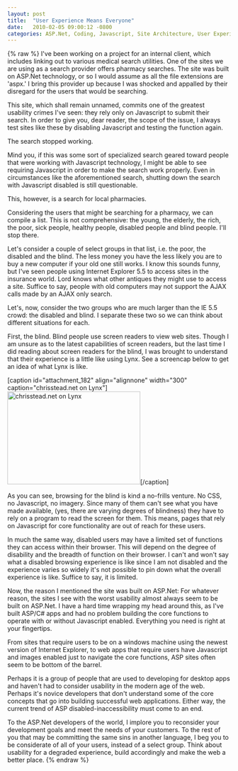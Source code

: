 ```yaml
---
layout: post
title:  "User Experience Means Everyone"
date:   2010-02-05 09:00:12 -0800
categories: ASP.Net, Coding, Javascript, Site Architecture, User Experience
---
```

{% raw %}
I've been working on a project for an internal client, which includes linking out to various medical search utilities.  One of the sites we are using as a search provider offers pharmacy searches.  The site was built on ASP.Net technology, or so I would assume as all the file extensions are 'aspx.'  I bring this provider up because I was shocked and appalled by their disregard for the users that would be searching.

This site, which shall remain unnamed, commits one of the greatest usability crimes I've seen: they rely only on Javascript to submit their search.  In order to give you, dear reader, the scope of the issue, I always test sites like these by disabling Javascript and testing the function again.

The search stopped working.<!--more-->

Mind you, if this was some sort of specialized search geared toward people that were working with Javascript technology, I might be able to see requiring Javascript in order to make the search work properly.  Even in circumstances like the aforementioned search, shutting down the search with Javascript disabled is still questionable.

This, however, is a search for local pharmacies.

Considering the users that might be searching for a pharmacy, we can compile a list.  This is not comprehensive: the young, the elderly, the rich, the poor, sick people, healthy people, disabled people and blind people.  I'll stop there.

Let's consider a couple of select groups in that list, i.e. the poor, the disabled and the blind.  The less money you have the less likely you are to buy a new computer if your old one still works.  I know this sounds funny, but I've seen people using Internet Explorer 5.5 to access sites in the insurance world.  Lord knows what other antiques they might use to access a site.  Suffice to say, people with old computers may not support the AJAX calls made by an AJAX only search.

Let's, now, consider the two groups who are much larger than the  IE 5.5 crowd: the disabled and blind.  I separate these two so we can think about different situations for each.

First, the blind.  Blind people use screen readers to view web sites. Though I am unsure as to the latest capabilities of screen readers, but the last time I did reading about screen readers for the blind, I was brought to understand that their experience is a little like using Lynx.  See a screencap below to get an idea of what Lynx is like.

[caption id="attachment_182" align="alignnone" width="300" caption="chrisstead.net on Lynx"]<a href="http://www.chrisstead.net/assets/uploads/2010/02/lynx1.png"><img src="http://www.chrisstead.net/assets/uploads/2010/02/lynx1-300x210.png" alt="chrisstead.net on Lynx" width="300" height="210" class="size-medium wp-image-182" /></a>[/caption]

As you can see, browsing for the blind is kind a no-frills venture.  No CSS, no Javascript, no imagery.  Since many of them can't see what you have made available, (yes, there are varying degrees of blindness) they have to rely on a program to read the screen for them.  This means, pages that rely on Javascript for core functionality are out of reach for these users.

In much the same way, disabled users may have a limited set of functions they can access within their browser.  This will depend on the degree of disability and the breadth of function on their browser.  I can't and won't say what a disabled browsing experience is like since I am not disabled and the experience varies so widely it's not possible to pin down what the overall experience is like.  Suffice to say, it is limited.

Now, the reason I mentioned the site was built on ASP.Net:  For whatever reason, the sites I see with the worst usability almost always seem to be built on ASP.Net.  I have a hard time wrapping my head around this, as I've built ASP/C# apps and had no problem building the core functions to operate with or without Javascript enabled.  Everything you need is right at your fingertips.

From sites that require users to be on a windows machine using the newest version of Internet Explorer, to web apps that require users have Javascript and images enabled just to navigate the core functions, ASP sites often seem to be bottom of the barrel.

Perhaps it is a group of people that are used to developing for desktop apps and haven't had to consider usability in the modern age of the web.  Perhaps it's novice developers that don't understand some of the core concepts that go into building successful web applications.  Either way, the current trend of ASP disabled-inaccessibility must come to an end.

To the ASP.Net developers of the world, I implore you to reconsider your development goals and meet the needs of your customers.  To the rest of you that may be committing the same sins in another language, I beg you to be considerate of all of your users, instead of a select group.  Think about usability for a degraded experience, build accordingly and make the web a better place.
{% endraw %}
    